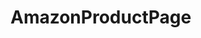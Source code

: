 # AmazonProductPage

<!--
1.Pick product - 20 min
2. Nav & Header + hover afters - 8 hours
3. Sprit Learning - 2 hour
4. Side section 1 - 7 hours
5. Side section 2 - 7 hours
6. carousel - 7 hours

total: 31 hours work
 -->
